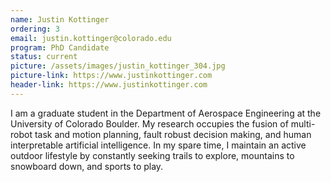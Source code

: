 ```yaml
---
name: Justin Kottinger
ordering: 3
email: justin.kottinger@colorado.edu
program: PhD Candidate
status: current
picture: /assets/images/justin_kottinger_304.jpg
picture-link: https://www.justinkottinger.com
header-link: https://www.justinkottinger.com
---
```


I am a graduate student in the Department of Aerospace Engineering at the University of Colorado Boulder. My research occupies the fusion of multi-robot task and motion planning, fault robust decision making, and human interpretable artificial intelligence. In my spare time, I maintain an active outdoor lifestyle by constantly seeking trails to explore, mountains to snowboard down, and sports to play.